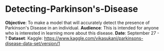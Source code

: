 # Detecting-Parkinson's-Disease

**Objective**: To make a model that will accurately detect the presence of Parkinson's Disease in an individual.
**Audience**: This is intended for anyone who is interested in learning more about this disease.
**Date**: September 27 - ?
**Dataset**: Kaggle: https://www.kaggle.com/vikasukani/parkinsons-disease-data-set/version/1
